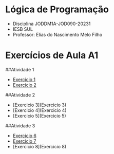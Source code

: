 # Lógica de Programação
* Disciplina JODDM1A-JOD090-20231
* IESB SUL
* Professor: Elias do Nascimento Melo Filho

# Exercícios de Aula A1

##Atividade 1
* [Exercicio 1](Exercicio1)
* [Exercicio 2](Exercicio2)

##Atividade 2
* [Exercicio 3](Exercicio 3)
* [Exercicio 4](Exercicio 4)
* [Exercicio 5](Exercicio 5)

##Atividade 3
* [Exercicio 6](Exercicio6)
* [Exercicio 7](Exercicio7)
* [Exercicio 8](Exercicio 8)
